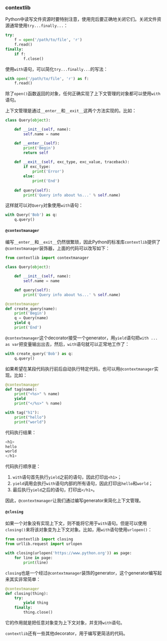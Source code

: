 ### contextlib

Python中读写文件资源时要特别注意，使用完后要正确地关闭它们。关闭文件资源通常使用`try...finally...`：

```python
try:
    f = open('/path/to/file', 'r')
    f.read()
finally:
    if f:
        f.close()
```

使用`with`语句，可以简化`try...finally...`的写法：

```python
with open('/path/to/file', 'r') as f:
    f.read()
```

除了`open()`函数返回的对象，任何正确实现了上下文管理的对象都可以使用`with`语句。

上下文管理是通过`__enter__`和`__exit__`这两个方法实现的。比如：

```python
class Query(object):

    def __init__(self, name):
        self.name = name

    def __enter__(self):
        print('Begin')
        return self
    
    def __exit__(self, exc_type, exc_value, traceback):
        if exc_type:
            print('Error')
        else:
            print('End')
    
    def query(self):
        print('Query info about %s...' % self.name)
```

这样就可以对`Query`对象使用`with`语句：

```python
with Query('Bob') as q:
    q.query()
```

#### `@contextmanager`

编写`__enter__`和`__exit__`仍然很繁琐，因此Python的标准库`contextlib`提供了`@contextmanager`装饰器，上面的代码可以改写如下：

```python
from contextlib import contextmanager

class Query(object):

    def __init__(self, name):
        self.name = name

    def query(self):
        print('Query info about %s...' % self.name)

@contextmanager
def create_query(name):
    print('Begin')
    q = Query(name)
    yield q
    print('End')
```

`@contextmanager`这个decorator接受一个generator，用`yield`语句把`with ... as var`把变量输出出去，然后，`with`语句就可以正常地工作了：

```python
with create_query('Bob') as q:
    q.query()
```

如果希望在某段代码执行前后自动执行特定代码，也可以用`@contextmanager`实现。比如：

```python
@contextmanager
def tag(name):
    print("<%s>" % name)
    yield
    print("</%s>" % name)

with tag("h1"):
    print("hello")
    print("world")
```

代码执行结果：

```python
<h1>
hello
world
</h1>
```

代码执行顺序是：

1. `with`语句首先执行`yield`之前的语句，因此打印出`<h1>`；
2. `yield`调用会执行`with`语句内部的所有语句，因此打印出`hello`和`world`；
3. 最后执行`yield`之后的语句，打印出`</h1>`。

因此，`@contextmanager`让我们通过编写generator来简化上下文管理。

#### `@closing`

如果一个对象没有实现上下文，则不能将它用于`with`语句。但是可以使用`closing()`来将该对象变为上下文对象。比如，用`with`语句使用`urlopen()`：

```python
from contextlib import closing
from urllib.request import urlopen

with closing(urlopen('https://www.python.org')) as page:
    for line in page:
        print(line)
```

`closing`也是一个经过`@contextmanager`装饰的generator，这个generator编写起来其实非常简单：

```python
@contextmanager
def closing(thing):
    try:
        yield thing
    finally:
        thing.close()
```

它的作用就是把任意对象变为上下文对象，并支持`with`语句。

`contextlib`还有一些其他decorator，用于编写更简洁的代码。
